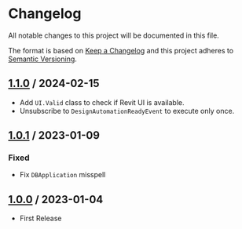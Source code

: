 # Changelog
All notable changes to this project will be documented in this file.

The format is based on [Keep a Changelog](http://keepachangelog.com/en/1.0.0/)
and this project adheres to [Semantic Versioning](http://semver.org/spec/v2.0.0.html).

## [1.1.0] / 2024-02-15
- Add `UI.Valid` class to check if Revit UI is available.
- Unsubscribe to `DesignAutomationReadyEvent` to execute only once.

## [1.0.1] / 2023-01-09
### Fixed
- Fix `DBApplication` misspell

## [1.0.0] / 2023-01-04
- First Release

[vNext]: ../../compare/1.0.0...HEAD
[1.1.0]: ../../compare/1.0.0...1.1.0
[1.0.1]: ../../compare/1.0.0...1.0.1
[1.0.0]: ../../compare/1.0.0